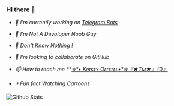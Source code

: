 ### Hi there 👋

- <i>🔭 I’m currently working on [Telegram Bots](https://t.me/HiroshiBots)</i>

- <i>🌱 I’m Not A Devoloper Noob Guy</i>

- <i>🙂 Don't Know Nothing !</i>

- <i>👯 I’m looking to collaborate on GitHub</i> 

- <i>📫 How to reach me **<a href='https://t.me/Itz_Me_Malayali'>✯°• Kʀɪsᴛʏ Oꜰꜰᴄɪᴀʟ•°✯『★Tᴍ★』『0』</a></i>

- <i>⚡ Fun fact Watching Cartoons</i>

![Github Stats](https://github-readme-stats.vercel.app/api?username=kristy-offl&show_icons=true&title_color=fff&icon_color=79ff97&text_color=9f9f9f&bg_color=151515)
